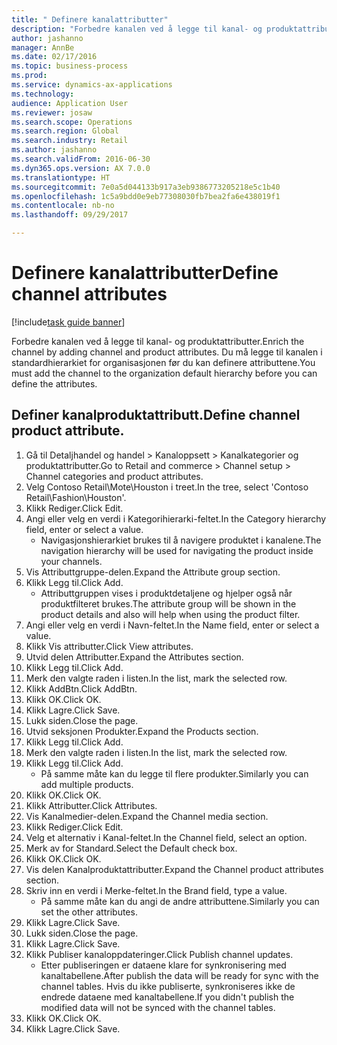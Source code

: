 ```yaml
--- 
title: " Definere kanalattributter"
description: "Forbedre kanalen ved å legge til kanal- og produktattributter."
author: jashanno
manager: AnnBe
ms.date: 02/17/2016
ms.topic: business-process
ms.prod: 
ms.service: dynamics-ax-applications
ms.technology: 
audience: Application User
ms.reviewer: josaw
ms.search.scope: Operations
ms.search.region: Global
ms.search.industry: Retail
ms.author: jashanno
ms.search.validFrom: 2016-06-30
ms.dyn365.ops.version: AX 7.0.0
ms.translationtype: HT
ms.sourcegitcommit: 7e0a5d044133b917a3eb9386773205218e5c1b40
ms.openlocfilehash: 1c5a9bdd0e9eb77308030fb7bea2fa6e438019f1
ms.contentlocale: nb-no
ms.lasthandoff: 09/29/2017

---
```

# <a name="define-channel-attributes"></a><span data-ttu-id="c63b8-103"> Definere kanalattributter</span><span class="sxs-lookup"><span data-stu-id="c63b8-103">Define channel attributes</span></span>

[!include[task guide banner](../includes/task-guide-banner.md)]

<span data-ttu-id="c63b8-104">Forbedre kanalen ved å legge til kanal- og produktattributter.</span><span class="sxs-lookup"><span data-stu-id="c63b8-104">Enrich the channel by adding channel and product attributes.</span></span> <span data-ttu-id="c63b8-105">Du må legge til kanalen i standardhierarkiet for organisasjonen før du kan definere attributtene.</span><span class="sxs-lookup"><span data-stu-id="c63b8-105">You must add the channel to the organization default hierarchy before you can define the attributes.</span></span>


## <a name="define-channel-product-attribute"></a><span data-ttu-id="c63b8-106">Definer kanalproduktattributt.</span><span class="sxs-lookup"><span data-stu-id="c63b8-106">Define channel product attribute.</span></span>
1. <span data-ttu-id="c63b8-107">Gå til Detaljhandel og handel > Kanaloppsett > Kanalkategorier og produktattributter.</span><span class="sxs-lookup"><span data-stu-id="c63b8-107">Go to Retail and commerce > Channel setup > Channel categories and product attributes.</span></span>
2. <span data-ttu-id="c63b8-108">Velg Contoso Retail\Mote\Houston i treet.</span><span class="sxs-lookup"><span data-stu-id="c63b8-108">In the tree, select 'Contoso Retail\Fashion\Houston'.</span></span>
3. <span data-ttu-id="c63b8-109">Klikk Rediger.</span><span class="sxs-lookup"><span data-stu-id="c63b8-109">Click Edit.</span></span>
4. <span data-ttu-id="c63b8-110">Angi eller velg en verdi i Kategorihierarki-feltet.</span><span class="sxs-lookup"><span data-stu-id="c63b8-110">In the Category hierarchy field, enter or select a value.</span></span>
    * <span data-ttu-id="c63b8-111">Navigasjonshierarkiet brukes til å navigere produktet i kanalene.</span><span class="sxs-lookup"><span data-stu-id="c63b8-111">The navigation hierarchy will be used for navigating the product inside your channels.</span></span>  
5. <span data-ttu-id="c63b8-112">Vis Attributtgruppe-delen.</span><span class="sxs-lookup"><span data-stu-id="c63b8-112">Expand the Attribute group section.</span></span>
6. <span data-ttu-id="c63b8-113">Klikk Legg til.</span><span class="sxs-lookup"><span data-stu-id="c63b8-113">Click Add.</span></span>
    * <span data-ttu-id="c63b8-114">Attributtgruppen vises i produktdetaljene og hjelper også når produktfilteret brukes.</span><span class="sxs-lookup"><span data-stu-id="c63b8-114">The attribute group will be shown in the product details and also will help when using the product filter.</span></span>  
7. <span data-ttu-id="c63b8-115">Angi eller velg en verdi i Navn-feltet.</span><span class="sxs-lookup"><span data-stu-id="c63b8-115">In the Name field, enter or select a value.</span></span>
8. <span data-ttu-id="c63b8-116">Klikk Vis attributter.</span><span class="sxs-lookup"><span data-stu-id="c63b8-116">Click View attributes.</span></span>
9. <span data-ttu-id="c63b8-117">Utvid delen Attributter.</span><span class="sxs-lookup"><span data-stu-id="c63b8-117">Expand the Attributes section.</span></span>
10. <span data-ttu-id="c63b8-118">Klikk Legg til.</span><span class="sxs-lookup"><span data-stu-id="c63b8-118">Click Add.</span></span>
11. <span data-ttu-id="c63b8-119">Merk den valgte raden i listen.</span><span class="sxs-lookup"><span data-stu-id="c63b8-119">In the list, mark the selected row.</span></span>
12. <span data-ttu-id="c63b8-120">Klikk AddBtn.</span><span class="sxs-lookup"><span data-stu-id="c63b8-120">Click AddBtn.</span></span>
13. <span data-ttu-id="c63b8-121">Klikk OK.</span><span class="sxs-lookup"><span data-stu-id="c63b8-121">Click OK.</span></span>
14. <span data-ttu-id="c63b8-122">Klikk Lagre.</span><span class="sxs-lookup"><span data-stu-id="c63b8-122">Click Save.</span></span>
15. <span data-ttu-id="c63b8-123">Lukk siden.</span><span class="sxs-lookup"><span data-stu-id="c63b8-123">Close the page.</span></span>
16. <span data-ttu-id="c63b8-124">Utvid seksjonen Produkter.</span><span class="sxs-lookup"><span data-stu-id="c63b8-124">Expand the Products section.</span></span>
17. <span data-ttu-id="c63b8-125">Klikk Legg til.</span><span class="sxs-lookup"><span data-stu-id="c63b8-125">Click Add.</span></span>
18. <span data-ttu-id="c63b8-126">Merk den valgte raden i listen.</span><span class="sxs-lookup"><span data-stu-id="c63b8-126">In the list, mark the selected row.</span></span>
19. <span data-ttu-id="c63b8-127">Klikk Legg til.</span><span class="sxs-lookup"><span data-stu-id="c63b8-127">Click Add.</span></span>
    * <span data-ttu-id="c63b8-128">På samme måte kan du legge til flere produkter.</span><span class="sxs-lookup"><span data-stu-id="c63b8-128">Similarly you can add multiple products.</span></span>  
20. <span data-ttu-id="c63b8-129">Klikk OK.</span><span class="sxs-lookup"><span data-stu-id="c63b8-129">Click OK.</span></span>
21. <span data-ttu-id="c63b8-130">Klikk Attributter.</span><span class="sxs-lookup"><span data-stu-id="c63b8-130">Click Attributes.</span></span>
22. <span data-ttu-id="c63b8-131">Vis Kanalmedier-delen.</span><span class="sxs-lookup"><span data-stu-id="c63b8-131">Expand the Channel media section.</span></span>
23. <span data-ttu-id="c63b8-132">Klikk Rediger.</span><span class="sxs-lookup"><span data-stu-id="c63b8-132">Click Edit.</span></span>
24. <span data-ttu-id="c63b8-133">Velg et alternativ i Kanal-feltet.</span><span class="sxs-lookup"><span data-stu-id="c63b8-133">In the Channel field, select an option.</span></span>
25. <span data-ttu-id="c63b8-134">Merk av for Standard.</span><span class="sxs-lookup"><span data-stu-id="c63b8-134">Select the Default check box.</span></span>
26. <span data-ttu-id="c63b8-135">Klikk OK.</span><span class="sxs-lookup"><span data-stu-id="c63b8-135">Click OK.</span></span>
27. <span data-ttu-id="c63b8-136">Vis delen Kanalproduktattributter.</span><span class="sxs-lookup"><span data-stu-id="c63b8-136">Expand the Channel product attributes section.</span></span>
28. <span data-ttu-id="c63b8-137">Skriv inn en verdi i Merke-feltet.</span><span class="sxs-lookup"><span data-stu-id="c63b8-137">In the Brand field, type a value.</span></span>
    * <span data-ttu-id="c63b8-138">På samme måte kan du angi de andre attributtene.</span><span class="sxs-lookup"><span data-stu-id="c63b8-138">Similarly you can set the other attributes.</span></span>  
29. <span data-ttu-id="c63b8-139">Klikk Lagre.</span><span class="sxs-lookup"><span data-stu-id="c63b8-139">Click Save.</span></span>
30. <span data-ttu-id="c63b8-140">Lukk siden.</span><span class="sxs-lookup"><span data-stu-id="c63b8-140">Close the page.</span></span>
31. <span data-ttu-id="c63b8-141">Klikk Lagre.</span><span class="sxs-lookup"><span data-stu-id="c63b8-141">Click Save.</span></span>
32. <span data-ttu-id="c63b8-142">Klikk Publiser kanaloppdateringer.</span><span class="sxs-lookup"><span data-stu-id="c63b8-142">Click Publish channel updates.</span></span>
    * <span data-ttu-id="c63b8-143">Etter publiseringen er dataene klare for synkronisering med kanaltabellene.</span><span class="sxs-lookup"><span data-stu-id="c63b8-143">After publish the data will be ready for sync with the channel tables.</span></span> <span data-ttu-id="c63b8-144">Hvis du ikke publiserte, synkroniseres ikke de endrede dataene med kanaltabellene.</span><span class="sxs-lookup"><span data-stu-id="c63b8-144">If you didn't publish the modified data will not be synced with the channel tables.</span></span>  
33. <span data-ttu-id="c63b8-145">Klikk OK.</span><span class="sxs-lookup"><span data-stu-id="c63b8-145">Click OK.</span></span>
34. <span data-ttu-id="c63b8-146">Klikk Lagre.</span><span class="sxs-lookup"><span data-stu-id="c63b8-146">Click Save.</span></span>


